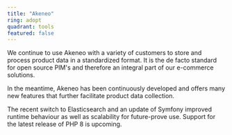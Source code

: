 ```yaml
---
title: "Akeneo"
ring: adopt
quadrant: tools
featured: false
---
```


We continue to use Akeneo with a variety of customers to store and process product data in a standardized format. It is the de facto standard for open source PIM's and therefore an integral part of our e-commerce solutions.

In the meantime, Akeneo has been continuously developed and offers many new features that further facilitate product data collection.

The recent switch to Elasticsearch and an update of Symfony improved runtime behaviour as well as scalability for future-prove use. Support for the latest release of PHP 8 is upcoming.
